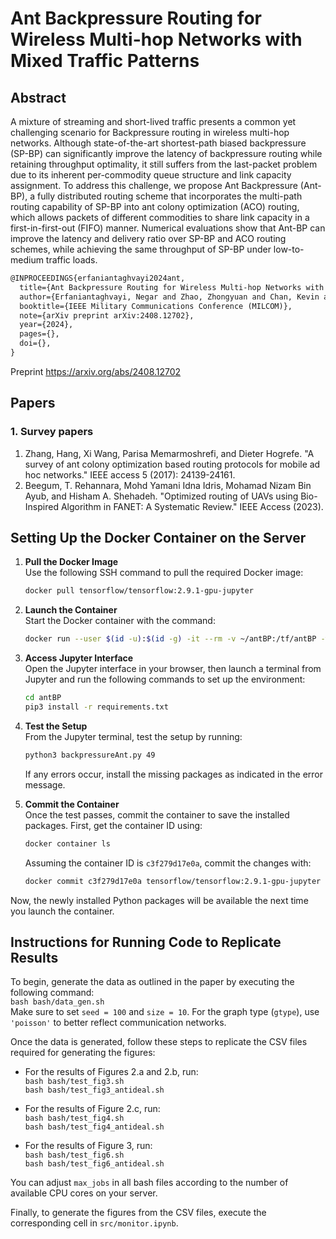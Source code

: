 # Ant Backpressure Routing for Wireless Multi-hop Networks with Mixed Traffic Patterns

## Abstract 
A mixture of streaming and short-lived traffic presents a common yet challenging scenario for Backpressure routing in wireless multi-hop networks. Although state-of-the-art shortest-path biased backpressure (SP-BP) can significantly improve the latency of backpressure routing while retaining throughput optimality, it still suffers from the last-packet problem due to its inherent per-commodity queue structure and link capacity assignment. To address this challenge, we propose Ant Backpressure (Ant-BP), a fully distributed routing scheme that incorporates the multi-path routing capability of SP-BP into ant colony optimization (ACO) routing, which allows packets of different commodities to share link capacity in a first-in-first-out (FIFO) manner. Numerical evaluations show that Ant-BP can improve the latency and delivery ratio over SP-BP and ACO routing schemes, while achieving the same throughput of SP-BP under low-to-medium traffic loads.

```latex
@INPROCEEDINGS{erfaniantaghvayi2024ant,
  title={Ant Backpressure Routing for Wireless Multi-hop Networks with Mixed Traffic Patterns},
  author={Erfaniantaghvayi, Negar and Zhao, Zhongyuan and Chan, Kevin and Verma, Gunjan and Swami, Ananthram and Segarra, Santiago},
  booktitle={IEEE Military Communications Conference (MILCOM)}, 
  note={arXiv preprint arXiv:2408.12702},
  year={2024},
  pages={},
  doi={},
}
```

Preprint <https://arxiv.org/abs/2408.12702>

## Papers

### 1. Survey papers
1. Zhang, Hang, Xi Wang, Parisa Memarmoshrefi, and Dieter Hogrefe. "A survey of ant colony optimization based routing protocols for mobile ad hoc networks." IEEE access 5 (2017): 24139-24161.
2. Beegum, T. Rehannara, Mohd Yamani Idna Idris, Mohamad Nizam Bin Ayub, and Hisham A. Shehadeh. "Optimized routing of UAVs using Bio-Inspired Algorithm in FANET: A Systematic Review." IEEE Access (2023).


## Setting Up the Docker Container on the Server

1. **Pull the Docker Image**  
   Use the following SSH command to pull the required Docker image:  
   ```bash
   docker pull tensorflow/tensorflow:2.9.1-gpu-jupyter
   ```

2. **Launch the Container**  
   Start the Docker container with the command:  
   ```bash
   docker run --user $(id -u):$(id -g) -it --rm -v ~/antBP:/tf/antBP -w /tf/antBP -p 8123:8888 tensorflow/tensorflow:2.9.1-gpu-jupyter
   ```

3. **Access Jupyter Interface**  
   Open the Jupyter interface in your browser, then launch a terminal from Jupyter and run the following commands to set up the environment:  
   ```bash
   cd antBP
   pip3 install -r requirements.txt
   ```

4. **Test the Setup**  
   From the Jupyter terminal, test the setup by running:  
   ```bash
   python3 backpressureAnt.py 49
   ```  
   If any errors occur, install the missing packages as indicated in the error message.

5. **Commit the Container**  
   Once the test passes, commit the container to save the installed packages. First, get the container ID using:  
   ```bash
   docker container ls
   ```  
   Assuming the container ID is `c3f279d17e0a`, commit the changes with:  
   ```bash
   docker commit c3f279d17e0a tensorflow/tensorflow:2.9.1-gpu-jupyter
   ```

Now, the newly installed Python packages will be available the next time you launch the container.
## Instructions for Running Code to Replicate Results

To begin, generate the data as outlined in the paper by executing the following command:  
`bash bash/data_gen.sh`  
Make sure to set `seed = 100` and `size = 10`. For the graph type (`gtype`), use `'poisson'` to better reflect communication networks.

Once the data is generated, follow these steps to replicate the CSV files required for generating the figures:

- For the results of Figures 2.a and 2.b, run:  
  `bash bash/test_fig3.sh`  
  `bash bash/test_fig3_antideal.sh`

- For the results of Figure 2.c, run:  
  `bash bash/test_fig4.sh`  
  `bash bash/test_fig4_antideal.sh`

- For the results of Figure 3, run:  
  `bash bash/test_fig6.sh`  
  `bash bash/test_fig6_antideal.sh`

You can adjust `max_jobs` in all bash files according to the number of available CPU cores on your server.

Finally, to generate the figures from the CSV files, execute the corresponding cell in `src/monitor.ipynb`.

